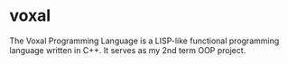 # voxal
The Voxal Programming Language is a LISP-like functional programming language written in C++. It serves as my 2nd term OOP project.
